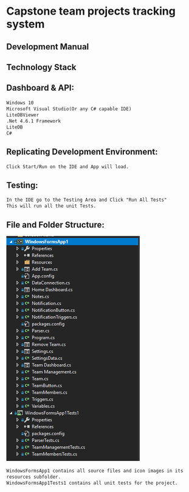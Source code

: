 # Capstone team projects tracking system
## Development Manual

## Technology Stack

## Dashboard & API:

	Windows 10
	Microsoft Visual Studio(Or any C# capable IDE)
	LiteDBViewer
	.Net 4.6.1 Framework
	LiteDB
	C#


## Replicating Development Environment:

	Click Start/Run on the IDE and App will load.

## Testing:

	In the IDE go to the Testing Area and Click "Run All Tests"
	This will run all the unit Tests.

## File and Folder Structure:

 ![](https://github.com/nlturner2/CS690-Project/blob/master/Documentation/items.PNG)

	WindowsFormsApp1 contains all source files and icon images in its resources subfolder.
	WindowsFormsApp1Tests1 contains all unit tests for the project.